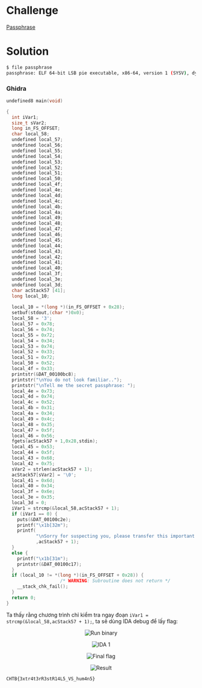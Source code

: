 # Challenge

[Passphrase](https://drive.google.com/file/d/1P475lOrqAVC2-n-MYcAm3CCLrfe14cXy/view?usp=sharing)

# Solution

```bash
$ file passphrase
passphrase: ELF 64-bit LSB pie executable, x86-64, version 1 (SYSV), dynamically linked, interpreter /lib64/ld-linux-x86-64.so.2, for GNU/Linux 3.2.0, BuildID[sha1]=60f6b6064d2e34a2b6a24dda9feb943b0b8c360f, not stripped
```

### Ghidra

```C++
undefined8 main(void)

{
  int iVar1;
  size_t sVar2;
  long in_FS_OFFSET;
  char local_58;
  undefined local_57;
  undefined local_56;
  undefined local_55;
  undefined local_54;
  undefined local_53;
  undefined local_52;
  undefined local_51;
  undefined local_50;
  undefined local_4f;
  undefined local_4e;
  undefined local_4d;
  undefined local_4c;
  undefined local_4b;
  undefined local_4a;
  undefined local_49;
  undefined local_48;
  undefined local_47;
  undefined local_46;
  undefined local_45;
  undefined local_44;
  undefined local_43;
  undefined local_42;
  undefined local_41;
  undefined local_40;
  undefined local_3f;
  undefined local_3e;
  undefined local_3d;
  char acStack57 [41];
  long local_10;
  
  local_10 = *(long *)(in_FS_OFFSET + 0x28);
  setbuf(stdout,(char *)0x0);
  local_58 = '3';
  local_57 = 0x78;
  local_56 = 0x74;
  local_55 = 0x72;
  local_54 = 0x34;
  local_53 = 0x74;
  local_52 = 0x33;
  local_51 = 0x72;
  local_50 = 0x52;
  local_4f = 0x33;
  printstr(&DAT_00100bc8);
  printstr("\nYou do not look familiar..");
  printstr("\nTell me the secret passphrase: ");
  local_4e = 0x73;
  local_4d = 0x74;
  local_4c = 0x52;
  local_4b = 0x31;
  local_4a = 0x34;
  local_49 = 0x4c;
  local_48 = 0x35;
  local_47 = 0x5f;
  local_46 = 0x56;
  fgets(acStack57 + 1,0x28,stdin);
  local_45 = 0x53;
  local_44 = 0x5f;
  local_43 = 0x68;
  local_42 = 0x75;
  sVar2 = strlen(acStack57 + 1);
  acStack57[sVar2] = '\0';
  local_41 = 0x6d;
  local_40 = 0x34;
  local_3f = 0x6e;
  local_3e = 0x35;
  local_3d = 0;
  iVar1 = strcmp(&local_58,acStack57 + 1);
  if (iVar1 == 0) {
    puts(&DAT_00100c2e);
    printf("\x1b[32m");
    printf(
           "\nSorry for suspecting you, please transfer this important message to the chief:CHTB{%s}\n\n"
           ,acStack57 + 1);
  }
  else {
    printf("\x1b[31m");
    printstr(&DAT_00100c17);
  }
  if (local_10 != *(long *)(in_FS_OFFSET + 0x28)) {
                    /* WARNING: Subroutine does not return */
    __stack_chk_fail();
  }
  return 0;
}
```

Ta thấy rằng chương trình chỉ kiểm tra ngay đoạn `iVar1 = strcmp(&local_58,acStack57 + 1);`, ta sẽ dùng IDA debug để lấy flag:

<p align="center">
  <img src="./passphrase1" alt="Run binary"/>
</p>

<p align="center">
  <img src="./passphrase2" alt="IDA 1"/>
</p>

<p align="center">
  <img src="./passphraseflag" alt="Final flag"/>
</p>

<p align="center">
  <img src="./passphraseresult" alt="Result"/>
</p>

`CHTB{3xtr4t3rR3stR14L5_VS_hum4n5}`